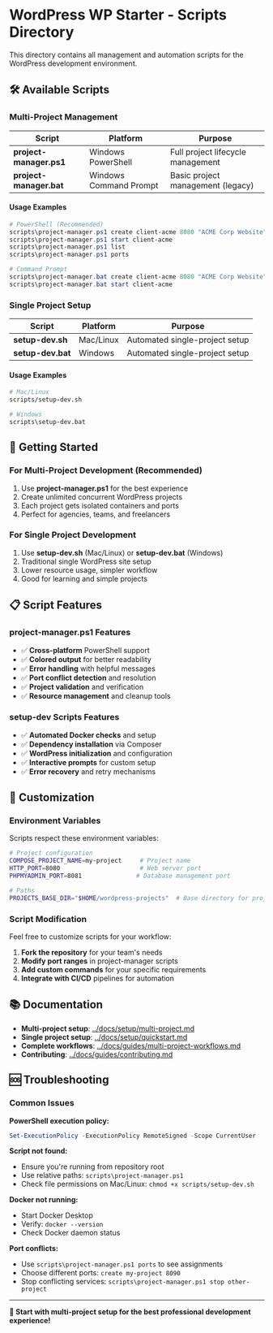 # WordPress WP Starter - Scripts Directory

This directory contains all management and automation scripts for the WordPress development environment.

## 🛠️ Available Scripts

### Multi-Project Management

| Script | Platform | Purpose |
|--------|----------|---------|
| **project-manager.ps1** | Windows PowerShell | Full project lifecycle management |
| **project-manager.bat** | Windows Command Prompt | Basic project management (legacy) |

#### Usage Examples
```powershell
# PowerShell (Recommended)
scripts\project-manager.ps1 create client-acme 8080 "ACME Corp Website"
scripts\project-manager.ps1 start client-acme
scripts\project-manager.ps1 list
scripts\project-manager.ps1 ports

# Command Prompt
scripts\project-manager.bat create client-acme 8080 "ACME Corp Website"
scripts\project-manager.bat start client-acme
```

### Single Project Setup

| Script | Platform | Purpose |
|--------|----------|---------|
| **setup-dev.sh** | Mac/Linux | Automated single-project setup |
| **setup-dev.bat** | Windows | Automated single-project setup |

#### Usage Examples
```bash
# Mac/Linux
scripts/setup-dev.sh

# Windows
scripts\setup-dev.bat
```

## 🚀 Getting Started

### For Multi-Project Development (Recommended)
1. Use **project-manager.ps1** for the best experience
2. Create unlimited concurrent WordPress projects
3. Each project gets isolated containers and ports
4. Perfect for agencies, teams, and freelancers

### For Single Project Development
1. Use **setup-dev.sh** (Mac/Linux) or **setup-dev.bat** (Windows)
2. Traditional single WordPress site setup
3. Lower resource usage, simpler workflow
4. Good for learning and simple projects

## 📋 Script Features

### project-manager.ps1 Features
- ✅ **Cross-platform** PowerShell support
- ✅ **Colored output** for better readability
- ✅ **Error handling** with helpful messages
- ✅ **Port conflict detection** and resolution
- ✅ **Project validation** and verification
- ✅ **Resource management** and cleanup tools

### setup-dev Scripts Features
- ✅ **Automated Docker checks** and setup
- ✅ **Dependency installation** via Composer
- ✅ **WordPress initialization** and configuration
- ✅ **Interactive prompts** for custom setup
- ✅ **Error recovery** and retry mechanisms

## 🔧 Customization

### Environment Variables
Scripts respect these environment variables:

```bash
# Project configuration
COMPOSE_PROJECT_NAME=my-project     # Project name
HTTP_PORT=8080                      # Web server port
PHPMYADMIN_PORT=8081               # Database management port

# Paths
PROJECTS_BASE_DIR="$HOME/wordpress-projects"  # Base directory for projects
```

### Script Modification
Feel free to customize scripts for your workflow:

1. **Fork the repository** for your team's needs
2. **Modify port ranges** in project-manager scripts
3. **Add custom commands** for your specific requirements
4. **Integrate with CI/CD** pipelines for automation

## 📚 Documentation

- **Multi-project setup**: [../docs/setup/multi-project.md](../docs/setup/multi-project.md)
- **Single project setup**: [../docs/setup/quickstart.md](../docs/setup/quickstart.md)
- **Complete workflows**: [../docs/guides/multi-project-workflows.md](../docs/guides/multi-project-workflows.md)
- **Contributing**: [../docs/guides/contributing.md](../docs/guides/contributing.md)

## 🆘 Troubleshooting

### Common Issues

**PowerShell execution policy:**
```powershell
Set-ExecutionPolicy -ExecutionPolicy RemoteSigned -Scope CurrentUser
```

**Script not found:**
- Ensure you're running from repository root
- Use relative paths: `scripts\project-manager.ps1`
- Check file permissions on Mac/Linux: `chmod +x scripts/setup-dev.sh`

**Docker not running:**
- Start Docker Desktop
- Verify: `docker --version`
- Check Docker daemon status

**Port conflicts:**
- Use `scripts\project-manager.ps1 ports` to see assignments
- Choose different ports: `create my-project 8090`
- Stop conflicting services: `scripts\project-manager.ps1 stop other-project`

---

**🎯 Start with multi-project setup for the best professional development experience!**